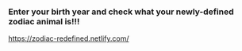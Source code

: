 ### Enter your birth year and check what your newly-defined zodiac animal is!!!
https://zodiac-redefined.netlify.com/

